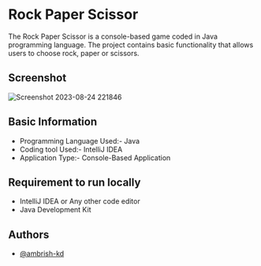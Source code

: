 
# Rock Paper Scissor

The Rock Paper Scissor is a console-based game coded in Java programming language. The project contains basic functionality that allows users to choose rock, paper or scissors. 

## Screenshot

![Screenshot 2023-08-24 221846](https://github.com/ambrish-kd/Rock-Paper-Scissor/assets/90711457/a3cf6560-def3-4c73-b1a4-d38b08ba36d2)

## Basic Information

- Programming Language Used:- Java
- Coding tool Used:- IntelliJ IDEA
- Application Type:- Console-Based Application

## Requirement to run locally

- IntelliJ IDEA or Any other code editor
- Java Development Kit

## Authors

- [@ambrish-kd](https://github.com/ambrish-kd)
